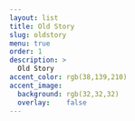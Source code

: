 ```yaml
---
layout: list
title: Old Story
slug: oldstory
menu: true
order: 1
description: >
  Old Story
accent_color: rgb(38,139,210)
accent_image:
  background: rgb(32,32,32)
  overlay:    false
---
```

